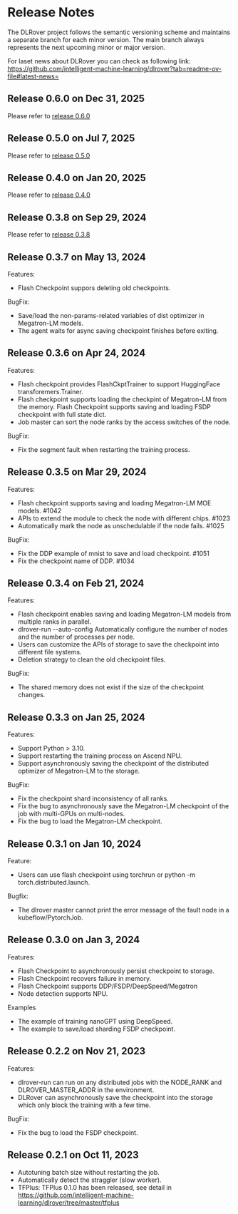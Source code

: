 # Release Notes

The DLRover project follows the semantic versioning scheme and maintains a separate branch for each minor version. The main branch always represents the next upcoming minor or major version.

For laset news about DLRover you can check as following link: https://github.com/intelligent-machine-learning/dlrover?tab=readme-ov-file#latest-news=


## Release 0.6.0 on Dec 31, 2025
Please refer to [release 0.6.0](https://github.com/intelligent-machine-learning/dlrover/releases/tag/v0.6.0)

## Release 0.5.0 on Jul 7, 2025
Please refer to [release 0.5.0](https://github.com/intelligent-machine-learning/dlrover/releases/tag/v0.5.0)

## Release 0.4.0 on Jan 20, 2025
Please refer to [release 0.4.0](https://github.com/intelligent-machine-learning/dlrover/releases/tag/v0.4.0)

## Release 0.3.8 on Sep 29, 2024
Please refer to [release 0.3.8](https://github.com/intelligent-machine-learning/dlrover/releases/tag/v0.3.8)

## Release 0.3.7 on May 13, 2024

Features:
* Flash Checkpoint suppors deleting old checkpoints.

BugFix:
* Save/load the non-params-related variables of dist optimizer in Megatron-LM models.
* The agent waits for async saving checkpoint finishes before exiting.

## Release 0.3.6 on Apr 24, 2024

Features:
* Flash checkpoint provides FlashCkptTrainer to support HuggingFace transforemers.Trainer.
* Flash checkpoint supports loading the checkpint of Megatron-LM from the memory.
Flash Checkpoint supports saving and loading FSDP checkpoint with full state dict.
* Job master can sort the node ranks by the access switches of the node.

BugFix:
* Fix the segment fault when restarting the training process.

## Release 0.3.5 on Mar 29, 2024

Features:
* Flash checkpoint supports saving and loading Megatron-LM MOE models. #1042
* APIs to extend the module to check the node with different chips. #1023
* Automatically mark the node as unschedulable if the node fails. #1025

BugFix:
* Fix the DDP example of mnist to save and load checkpoint. #1051
* Fix the checkpoint name of DDP. #1034

## Release 0.3.4 on Feb 21, 2024

Features:
* Flash checkpoint enables saving and loading Megatron-LM models from multiple ranks in parallel.
* dlrover-run --auto-config Automatically configure the number of nodes and the number of processes per node.
* Users can customize the APIs of storage to save the checkpoint into different file systems.
* Deletion strategy to clean the old checkpoint files.

BugFix:
* The shared memory does not exist if the size of the checkpoint changes.

## Release 0.3.3 on Jan 25, 2024

Features:
* Support Python > 3.10.
* Support restarting the training process on Ascend NPU.
* Support asynchronously saving the checkpoint of the distributed optimizer of Megatron-LM to the storage.

BugFix:
* Fix the checkpoint shard inconsistency of all ranks.
* Fix the bug to asynchronously save the Megatron-LM checkpoint of the job with multi-GPUs on multi-nodes.
* Fix the bug to load the Megatron-LM checkpoint.

## Release 0.3.1 on Jan 10, 2024

Feature:
* Users can use flash checkpoint using torchrun or python -m torch.distributed.launch.

Bugfix:
* The dlrover master cannot print the error message of the fault node in a kubeflow/PytorchJob.

## Release 0.3.0 on Jan 3, 2024

Features:
* Flash Checkpoint to asynchronously persist checkpoint to storage.
* Flash Checkpoint recovers failure in memory.
* Flash Checkpoint supports DDP/FSDP/DeepSpeed/Megatron
* Node detection supports NPU.

Examples
* The example of training nanoGPT using DeepSpeed.
* The example to save/load sharding FSDP checkpoint.


## Release 0.2.2 on Nov 21, 2023

Features:
* dlrover-run can run on any distributed jobs with the NODE_RANK and DLROVER_MASTER_ADDR in the environment.
* DLRover can asynchronously save the checkpoint into the storage which only block the training with a few time.

BugFix:
* Fix the bug to load the FSDP checkpoint.

## Release 0.2.1 on Oct 11, 2023

* Autotuning batch size without restarting the job.
* Automatically detect the straggler (slow worker).
* TFPlus: TFPlus 0.1.0 has been released, see detail in https://github.com/intelligent-machine-learning/dlrover/tree/master/tfplus
